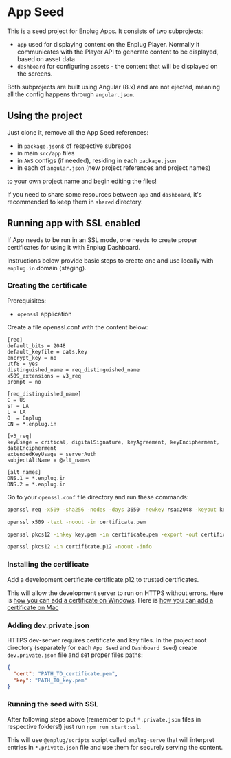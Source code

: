 # App Seed

This is a seed project for Enplug Apps. It consists of two subprojects:

- `app` used for displaying content on the Enplug Player. Normally it communicates with the Player API to generate content to be displayed, based on asset data
- `dashboard` for configuring assets - the content that will be displayed on the screens.

Both subprojects are built using Angular (8.x) and are not ejected, meaning all the config happens through `angular.json`.

## Using the project

Just clone it, remove all the App Seed references:

- in `package.json`s of respective subrepos
- in main `src/app` files
- in `AWS` configs (if needed), residing in each `package.json`
- in each of `angular.json` (new project references and project names)

to your own project name and begin editing the files!

If you need to share some resources between `app` and `dashboard`, it's recommended to keep them in `shared` directory.

## Running app with SSL enabled

If App needs to be run in an SSL mode, one needs to create proper certificates for using it with Enplug Dashboard.

Instructions below provide basic steps to create one and use locally with `enplug.in` domain (staging).

### Creating the certificate

Prerequisites:
- `openssl` application

Create a file openssl.conf with the content below:

```editorconfig
[req]
default_bits = 2048
default_keyfile = oats.key
encrypt_key = no
utf8 = yes
distinguished_name = req_distinguished_name
x509_extensions = v3_req
prompt = no

[req_distinguished_name]
C = US
ST = LA
L = LA
O  = Enplug
CN = *.enplug.in

[v3_req]
keyUsage = critical, digitalSignature, keyAgreement, keyEncipherment, dataEncipherment
extendedKeyUsage = serverAuth
subjectAltName = @alt_names

[alt_names]
DNS.1 = *.enplug.in
DNS.2 = *.enplug.in
```

Go to your `openssl.conf` file directory and run these commands:

```bash
openssl req -x509 -sha256 -nodes -days 3650 -newkey rsa:2048 -keyout key.pem -out certificate.pem -config openssl.conf

openssl x509 -text -noout -in certificate.pem

openssl pkcs12 -inkey key.pem -in certificate.pem -export -out certificate.p12

openssl pkcs12 -in certificate.p12 -noout -info
```

### Installing the certificate
Add a development certificate certificate.p12 to trusted certificates. 

This will allow the development server to run on HTTPS without errors. 
Here is [how you can add a certificate on Windows](https://docs.microsoft.com/en-us/previous-versions/windows/it-pro/windows-server-2008-R2-and-2008/cc754841(v=ws.11)).
Here is [how you can add a certificate on Mac](https://reactpaths.com/how-to-get-https-working-in-localhost-development-environment-f17de34af046)

### Adding dev.private.json
HTTPS dev-server requires certificate and key files. 
In the project root directory (separately for each `App Seed` and `Dashboard Seed`) create `dev.private.json` file and set proper files paths:

```json
{
  "cert": "PATH_TO_certificate.pem",
  "key": "PATH_TO_key.pem"
}
```

### Running the seed with SSL

After following steps above (remember to put `*.private.json` files in respective folders!) just run `npm run start:ssl`. 

This will use `@enplug/scripts` script called `enplug-serve` that will interpret entries in `*.private.json` file and use them for securely serving the content.
